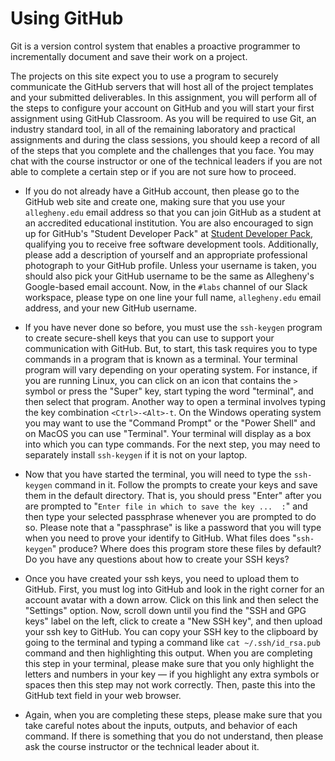 # Using GitHub

Git is a version control system that enables a proactive programmer to
incrementally document and save their work on a project.

The projects on this site expect you to use a program to securely communicate
the GitHub servers that will host all of the project templates and your
submitted deliverables. In this assignment, you will perform all of the steps to
configure your account on GitHub and you will start your first assignment using
GitHub Classroom. As you will be required to use Git, an industry standard tool,
in all of the remaining laboratory and practical assignments and during the
class sessions, you should keep a record of all of the steps that you complete
and the challenges that you face. You may chat with the course instructor or one
of the technical leaders if you are not able to complete a certain step or if
you are not sure how to proceed.

- If you do not already have a GitHub account, then please go to the GitHub web
  site and create one, making sure that you use your `allegheny.edu` email
  address so that you can join GitHub as a student at an accredited educational
  institution. You are also encouraged to sign up for GitHub's "Student
  Developer Pack" at [Student Developer
  Pack](https://education.github.com/pack), qualifying you to receive free
  software development tools. Additionally, please add a description of yourself
  and an appropriate professional photograph to your GitHub profile. Unless your
  username is taken, you should also pick your GitHub username to be the same as
  Allegheny's Google-based email account. Now, in the `#labs` channel of our
  Slack workspace, please type on one line your full name, `allegheny.edu` email
  address, and your new GitHub username.

- If you have never done so before, you must use the `ssh-keygen` program to
  create secure-shell keys that you can use to support your communication with
  GitHub. But, to start, this task requires you to type commands in a program
  that is known as a terminal. Your terminal program will vary depending on your
  operating system. For instance, if you are running Linux, you can click on an
  icon that contains the `>` symbol or press the "Super" key, start typing the
  word "terminal", and then select that program. Another way to open a terminal
  involves typing the key combination `<Ctrl>-<Alt>-t`. On the Windows operating
  system you may want to use the "Command Prompt" or the "Power Shell" and on
  MacOS you can use "Terminal". Your terminal will display as a box into which
  you can type commands. For the next step, you may need to separately install
  `ssh-keygen` if it is not on your laptop.

- Now that you have started the terminal, you will need to type the `ssh-keygen`
  command in it. Follow the prompts to create your keys and save them in the
  default directory. That is, you should press "Enter" after you are prompted to
  "`Enter file in which to save the key ...  :`" and then type your selected
  passphrase whenever you are prompted to do so. Please note that a "passphrase"
  is like a password that you will type when you need to prove your identify to
  GitHub. What files does "`ssh-keygen`" produce? Where does this program store
  these files by default? Do you have any questions about how to create your SSH
  keys?

- Once you have created your ssh keys, you need to upload them to GitHub. First,
  you must log into GitHub and look in the right corner for an account avatar
  with a down arrow. Click on this link and then select the "Settings" option.
  Now, scroll down until you find the "SSH and GPG keys" label on the left,
  click to create a "New SSH key", and then upload your ssh key to GitHub. You
  can copy your SSH key to the clipboard by going to the terminal and typing a
  command like `cat ~/.ssh/id_rsa.pub` command and then highlighting this
  output. When you are completing this step in your terminal, please make sure
  that you only highlight the letters and numbers in your key &mdash; if you
  highlight any extra symbols or spaces then this step may not work correctly.
  Then, paste this into the GitHub text field in your web browser.

- Again, when you are completing these steps, please make sure that you take
  careful notes about the inputs, outputs, and behavior of each command. If
  there is something that you do not understand, then please ask the course
  instructor or the technical leader about it.

